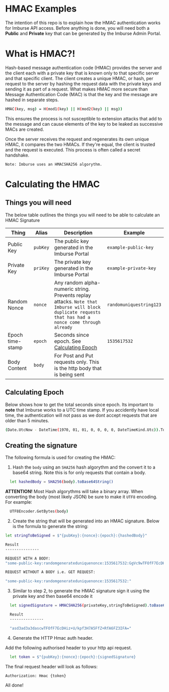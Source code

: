 # HMAC Examples

The intention of this repo is to explain how the HMAC authentication works for Imburse API access. Before anything is done, you will need both a **Public** and **Private** key that can be generated by the Imburse Admin Portal.


# What is HMAC?!

Hash-based message authentication code (HMAC) provides the server and the client each with a private key that is known only to that specific server and that specific client. The client creates a unique HMAC, or hash, per request to the server by hashing the request data  with the private keys and sending it as part of a request. What makes HMAC more secure than Message Authentication Code (MAC) is that the key and the message are hashed in separate steps.

```sh
HMAC(key, msg) = H(mod1(key) || H(mod2(key) || msg))
```

This ensures the process is not susceptible to extension attacks that add to the message and can cause elements of the key to be leaked as successive MACs are created.

Once the server receives the request and regenerates its own unique HMAC, it compares the two HMACs. If they're equal, the client is trusted and the request is executed. This process is often called a secret handshake.

`Note: Imburse uses an HMACSHA256 algorythm.`

# Calculating the HMAC

## Things you will need

The below table outlines the things you will need to be able to calculate an HMAC Signature

| Thing | Alias | Description | Example |
| ------ | ------ | ------ | ------ |
| Public Key | `pubKey` | The public key generated in the Imburse Portal | `example-public-key`
| Private Key | `priKey` | The private key generated in the Imburse Portal | `example-private-key`
| Random Nonce | `nonce` | Any random alpha-numeric string. Prevents replay attacks. `Note that Imburse will block duplicate requests that has had a nonce come through already` | `randomuniquestring123`
| Epoch time-stamp | `epoch` | Seconds since epoch. See [Calculating Epoch](#calculating-epoch)  | `1535617532`
| Body Content | `body` | For Post and Put requests only. This is the http body that is being sent  | 

## Calculating Epoch

Below shows how to get the total seconds since epoch. Its important to **note** that Imburse works to a UTC time stamp. If you accidently have local time, the authentication will not pass as we dont accept requests that are older than 5 minutes.

```sh
(Date.UtcNow - DateTime(1970, 01, 01, 0, 0, 0, 0, DateTimeKind.Utc)).TotalSeconds
```

## Creating the signature

The following formula is used for creating the HMAC:

1. Hash the `body` using an `SHA256` hash algorythm and the convert it to a base64 string. Note this is for only requests that contain a body. 
```sh
  let hashedBody = SHA256(body).toBase64String()
```
**ATTENTION!** Most Hash algorythms will take a binary array. When converting the body (most likely JSON) be sure to make it `UTF8` encoding. For example:

```sh
  UTF8Encoder.GetBytes(body)
```

2. Create the string that will be generated into an HMAC signature. Below is the formula to generate the string:

```sh
let stringToBeSigned = $"{pubKey}:{nonce}:{epoch}:{hashedBody}"

Result
---------------

REQUEST WITH A BODY:
"some-public-key:randomgenerateduniquenonce:1535617532:GgVc9wTFOfF7EcDHiz+U/kpf3H7A5FfZ+RfA6FZ3IFA="

REQUEST WITHOUT A BODY i.e. GET REQUEST:

"some-public-key:randomgenerateduniquenonce:1535617532:"
```



3. Similar to step 2, to generate the HMAC signature sign it using the private key and then base64 encode it


```sh
  let signedSignature = HMACSHA256(privateKey,stringToBeSigned).toBase64String()

  Result
  ---------------

  "asd3ad3a3dascwTFOfF7EcDHiz+U/kpf3H7A5FfZ+RfA6FZ3IFA="
```

4.  Generate the HTTP Hmac auth header.

Add the following authorised header to your http api request.

```sh
  let token = $"{pubKey}:{nonce}:{epoch}:{signedSignature}
```
The final request header will look as follows:

`Authorization: Hmac {token}`

All done!